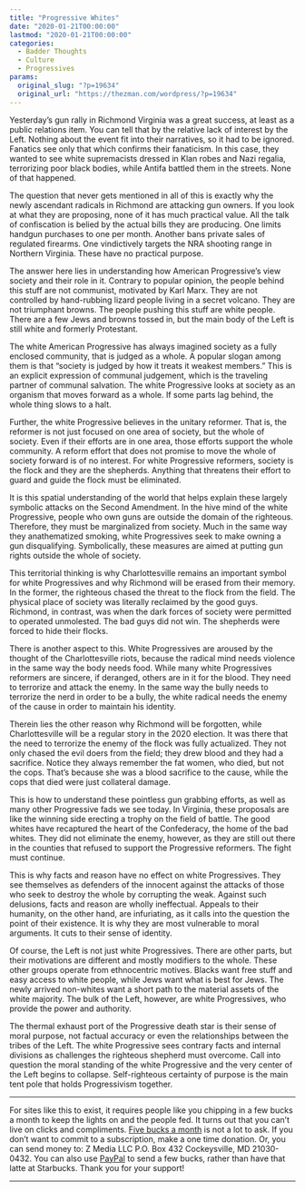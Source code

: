 ```yaml
---
title: "Progressive Whites"
date: "2020-01-21T00:00:00"
lastmod: "2020-01-21T00:00:00"
categories:
  - Badder Thoughts
  - Culture
  - Progressives
params:
  original_slug: "?p=19634"
  original_url: "https://thezman.com/wordpress/?p=19634"
---
```


Yesterday’s gun rally in Richmond Virginia was a great success, at least
as a public relations item. You can tell that by the relative lack of
interest by the Left. Nothing about the event fit into their narratives,
so it had to be ignored. Fanatics see only that which confirms their
fanaticism. In this case, they wanted to see white supremacists dressed
in Klan robes and Nazi regalia, terrorizing poor black bodies, while
Antifa battled them in the streets. None of that happened.

The question that never gets mentioned in all of this is exactly why the
newly ascendant radicals in Richmond are attacking gun owners. If you
look at what they are proposing, none of it has much practical value.
All the talk of confiscation is belied by the actual bills they are
producing. One limits handgun purchases to one per month. Another bans
private sales of regulated firearms. One vindictively targets the NRA
shooting range in Northern Virginia. These have no practical purpose.

The answer here lies in understanding how American Progressive’s view
society and their role in it. Contrary to popular opinion, the people
behind this stuff are not communist, motivated by Karl Marx. They are
not controlled by hand-rubbing lizard people living in a secret volcano.
They are not triumphant browns. The people pushing this stuff are white
people. There are a few Jews and browns tossed in, but the main body of
the Left is still white and formerly Protestant.

The white American Progressive has always imagined society as a fully
enclosed community, that is judged as a whole. A popular slogan among
them is that “society is judged by how it treats it weakest members.”
This is an explicit expression of communal judgement, which is the
traveling partner of communal salvation. The white Progressive looks at
society as an organism that moves forward as a whole. If some parts lag
behind, the whole thing slows to a halt.

Further, the white Progressive believes in the unitary reformer. That
is, the reformer is not just focused on one area of society, but the
whole of society. Even if their efforts are in one area, those efforts
support the whole community. A reform effort that does not promise to
move the whole of society forward is of no interest. For white
Progressive reformers, society is the flock and they are the shepherds.
Anything that threatens their effort to guard and guide the flock must
be eliminated.

It is this spatial understanding of the world that helps explain these
largely symbolic attacks on the Second Amendment. In the hive mind of
the white Progressive, people who own guns are outside the domain of the
righteous. Therefore, they must be marginalized from society. Much in
the same way they anathematized smoking, white Progressives seek to make
owning a gun disqualifying. Symbolically, these measures are aimed at
putting gun rights outside the whole of society.

This territorial thinking is why Charlottesville remains an important
symbol for white Progressives and why Richmond will be erased from their
memory. In the former, the righteous chased the threat to the flock from
the field. The physical place of society was literally reclaimed by the
good guys. Richmond, in contrast, was when the dark forces of society
were permitted to operated unmolested. The bad guys did not win. The
shepherds were forced to hide their flocks.

There is another aspect to this. White Progressives are aroused by the
thought of the Charlottesville riots, because the radical mind needs
violence in the same way the body needs food. While many white
Progressives reformers are sincere, if deranged, others are in it for
the blood. They need to terrorize and attack the enemy. In the same way
the bully needs to terrorize the nerd in order to be a bully, the white
radical needs the enemy of the cause in order to maintain his identity.

Therein lies the other reason why Richmond will be forgotten, while
Charlottesville will be a regular story in the 2020 election. It was
there that the need to terrorize the enemy of the flock was fully
actualized. They not only chased the evil doers from the field; they
drew blood and they had a sacrifice. Notice they always remember the fat
women, who died, but not the cops. That’s because she was a blood
sacrifice to the cause, while the cops that died were just collateral
damage.

This is how to understand these pointless gun grabbing efforts, as well
as many other Progressive fads we see today. In Virginia, these
proposals are like the winning side erecting a trophy on the field of
battle. The good whites have recaptured the heart of the Confederacy,
the home of the bad whites. They did not eliminate the enemy, however,
as they are still out there in the counties that refused to support the
Progressive reformers. The fight must continue.

This is why facts and reason have no effect on white Progressives. They
see themselves as defenders of the innocent against the attacks of those
who seek to destroy the whole by corrupting the weak. Against such
delusions, facts and reason are wholly ineffectual. Appeals to their
humanity, on the other hand, are infuriating, as it calls into the
question the point of their existence. It is why they are most
vulnerable to moral arguments. It cuts to their sense of identity.

Of course, the Left is not just white Progressives. There are other
parts, but their motivations are different and mostly modifiers to the
whole. These other groups operate from ethnocentric motives. Blacks want
free stuff and easy access to white people, while Jews want what is best
for Jews. The newly arrived non-whites want a short path to the material
assets of the white majority. The bulk of the Left, however, are white
Progressives, who provide the power and authority.

The thermal exhaust port of the Progressive death star is their sense of
moral purpose, not factual accuracy or even the relationships between
the tribes of the Left. The white Progressive sees contrary facts and
internal divisions as challenges the righteous shepherd must overcome.
Call into question the moral standing of the white Progressive and the
very center of the Left begins to collapse. Self-righteous certainty of
purpose is the main tent pole that holds Progressivism together.

------------------------------------------------------------------------

For sites like this to exist, it requires people like you chipping in a
few bucks a month to keep the lights on and the people fed. It turns out
that you can’t live on clicks and compliments.
<a href="https://www.subscribestar.com/the-z-blog"
rel="noopener noreferrer" target="_blank">Five bucks a month</a> is not
a lot to ask. If you don’t want to commit to a subscription, make a one
time donation. Or, you can send money to: Z Media LLC P.O. Box 432
Cockeysville, MD 21030-0432. You can also use <a
href="https://www.paypal.com/cgi-bin/webscr?cmd=_s-xclick&amp;hosted_button_id=UDAS2Q8JYA6CN&amp;source=url"
rel="noopener noreferrer" target="_blank">PayPal</a> to send a few
bucks, rather than have that latte at Starbucks. Thank you for your
support!

------------------------------------------------------------------------
